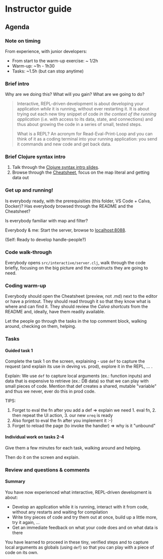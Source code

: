 Instructor guide
================

Agenda
------

### Note on timing

From experience, with junior developers:

* From start to the warm-up exercise: ~ 1/2h
* Warm-up: ~1h - 1h30
* Tasks:  ~1.5h (but can stop anytime)

### Brief intro

Why are we doing this? What will you gain? What are we going to do?

> Interactive, REPL-driven development is about developing your application _while_ it is running,
without ever restarting it. It is about trying out each new tiny snippet of code _in the context of the running application_ (i.e. with access to its data, state, and connections) and thus about growing the code in a series of small, tested steps.
>
> What is a REPL? An acronym for Read-Eval-Print-Loop and you can think of it as a coding terminal into your running application: you send it commands and new code and get back data.

### Brief Clojure syntax intro

1. Talk through the [Clojure syntax intro slides](doc/Clojure%20syntax%20intro%20slides.pdf).
2. Browse through the [Cheatsheet](Cheatsheet.md), focus on the map literal and getting data out

### Get up and running!

Is everybody ready, with the prerequisities (this folder, VS Code + Calva, Docker)?
Has everybody browsed through the README and the Cheatsheet?

Is everybody familiar with map and filter?

Everybody & me: Start the server, browse to [localhost:8088](http://localhost:8088/).

(Self: Ready to develop handle-people?)

### Code walk-through

Everybody opens `src/interactive/server.clj`, walk through the code briefly, focusing on the big picture and the constructs they are going to need.

### Coding warm-up

Everybody should open the Cheatsheet (preview, not .md) next to the editor or have a printout.
They should read through it so that they know what is where and can find it.
They should review the _Calva shortcuts_ from the README and, ideally, have them readily available.

Let the people go through the tasks in the top comment block, walking around, checking on them, helping.

### Tasks

#### Guided task 1

Complete the task 1 on the screen, explaining - use `def` to capture the request (and explain its use in deving vs. prod), explore it in the REPL, ... .

Explain: We use `def` to capture local arguments (ex.: function inputs) and data that is expensive
to retrieve (ex.: DB data) so that we can play with small pieces of code. Mention that def creates a shared, mutable "variable" and thus we never, ever do this in prod code.

TIPS: 

1. Forget to eval the fn after you add a def => explain we need 1. eval fn, 2. then repeat the UI action, 3. our new `xreq` is ready
2. Also forget to eval the fn after you implement it :-)
3. Forget to reload the page (to invoke the handler) => why is it "unbound"

#### Individual work on tasks 2-4

Give them a few minutes for each task, walking around and helping.

Then do it on the screen and explain.

### Review and questions & comments

#### Summary

You have now experienced what interactive, REPL-driven development is about:

* Develop an application while it is running, interact with it from code, without any restarts and waiting for compilation 
* Write tiny pieces of code and try them out at once, build up a little more, try it again, ...
* Get an immediate feedback on what your code does and on what data is there

You have learned to proceed in these tiny, verified steps and to capture local arguments as globals (using `def`) so that you can play with a piece of code on its own.